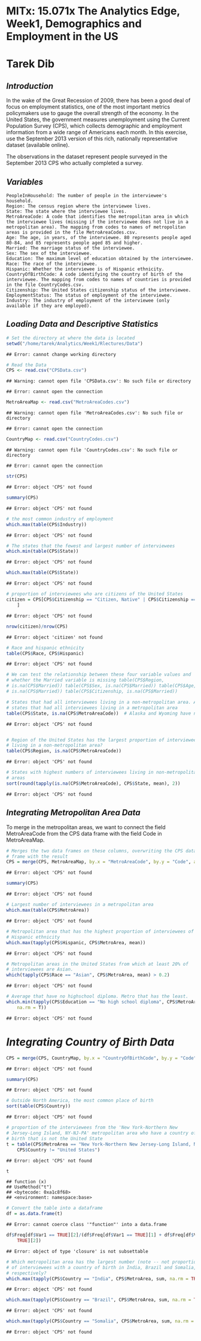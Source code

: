 MITx: 15.071x The Analytics Edge, Week1, Demographics and Employment in the US
========================================================
# Tarek Dib

## *Introduction*
In the wake of the Great Recession of 2009, there has been a good deal of focus on employment statistics, one of the most important metrics policymakers use to gauge the overall strength of the economy. In the United States, the government measures unemployment using the Current Population Survey (CPS), which collects demographic and employment information from a wide range of Americans each month. In this exercise, use the September 2013 version of this rich, nationally representative dataset (available online).

The observations in the dataset represent people surveyed in the September 2013 CPS who actually completed a survey.

## *Variables*
    PeopleInHousehold: The number of people in the interviewee's household.
    Region: The census region where the interviewee lives.
    State: The state where the interviewee lives.
    MetroAreaCode: A code that identifies the metropolitan area in which the interviewee lives (missing if the interviewee does not live in a metropolitan area). The mapping from codes to names of metropolitan areas is provided in the file MetroAreaCodes.csv.
    Age: The age, in years, of the interviewee. 80 represents people aged 80-84, and 85 represents people aged 85 and higher.
    Married: The marriage status of the interviewee.
    Sex: The sex of the interviewee.
    Education: The maximum level of education obtained by the interviewee.
    Race: The race of the interviewee.
    Hispanic: Whether the interviewee is of Hispanic ethnicity.
    CountryOfBirthCode: A code identifying the country of birth of the interviewee. The mapping from codes to names of countries is provided in the file CountryCodes.csv.
    Citizenship: The United States citizenship status of the interviewee.
    EmploymentStatus: The status of employment of the interviewee.
    Industry: The industry of employment of the interviewee (only available if they are employed).


## *Loading Data and Descriptive Statistics*

```r
# Set the directory at where the data is located
setwd("/home/tarek/Analytics/Week1/Rlectures/Data")
```

```
## Error: cannot change working directory
```

```r
# Read the Data
CPS <- read.csv("CPSData.csv")
```

```
## Warning: cannot open file 'CPSData.csv': No such file or directory
```

```
## Error: cannot open the connection
```

```r
MetroAreaMap <- read.csv("MetroAreaCodes.csv")
```

```
## Warning: cannot open file 'MetroAreaCodes.csv': No such file or directory
```

```
## Error: cannot open the connection
```

```r
CountryMap <- read.csv("CountryCodes.csv")
```

```
## Warning: cannot open file 'CountryCodes.csv': No such file or directory
```

```
## Error: cannot open the connection
```

```r
str(CPS)
```

```
## Error: object 'CPS' not found
```

```r
summary(CPS)
```

```
## Error: object 'CPS' not found
```

```r
# the most common industry of employment
which.max(table(CPS$Industry))
```

```
## Error: object 'CPS' not found
```

```r
# The states that the fewest and largest number of interviewees
which.min(table(CPS$State))
```

```
## Error: object 'CPS' not found
```

```r
which.max(table(CPS$State))
```

```
## Error: object 'CPS' not found
```

```r
# proportion of interviewees who are citizens of the United States
citizen = CPS[CPS$Citizenship == "Citizen, Native" | CPS$Citizenship == "Citizen, Naturalized", 
    ]
```

```
## Error: object 'CPS' not found
```

```r
nrow(citizen)/nrow(CPS)
```

```
## Error: object 'citizen' not found
```

```r
# Race and hispanic ethnicity
table(CPS$Race, CPS$Hispanic)
```

```
## Error: object 'CPS' not found
```

```r
# We can test the relationship between these four variable values and
# whether the Married variable is missing table(CPS$Region,
# is.na(CPS$Married)) table(CPS$Sex, is.na(CPS$Married)) table(CPS$Age,
# is.na(CPS$Married)) table(CPS$Citizenship, is.na(CPS$Married))

# States that had all interviewees living in a non-metropolitan area. And
# states that had all interviewees living in a metropolitan area
table(CPS$State, is.na(CPS$MetroAreaCode))  # Alaska and Wyoming have no interviewees living in a metropolitan area, and the District of Columbia, New Jersey, and Rhode Island have all interviewees living in a metro area. 
```

```
## Error: object 'CPS' not found
```

```r

# Region of the United States has the largest proportion of interviewees
# living in a non-metropolitan area?
table(CPS$Region, is.na(CPS$MetroAreaCode))
```

```
## Error: object 'CPS' not found
```

```r
# States with highest numbers of interviewees living in non-metropolitan
# areas
sort(round(tapply(is.na(CPS$MetroAreaCode), CPS$State, mean), 2))
```

```
## Error: object 'CPS' not found
```

## *Integrating Metropolitan Area Data*
To merge in the metropolitan areas, we want to connect the field MetroAreaCode from the CPS data frame with the field Code in MetroAreaMap.

```r
# Merges the two data frames on these columns, overwriting the CPS data
# frame with the result
CPS = merge(CPS, MetroAreaMap, by.x = "MetroAreaCode", by.y = "Code", all.x = TRUE)
```

```
## Error: object 'CPS' not found
```

```r
summary(CPS)
```

```
## Error: object 'CPS' not found
```

```r
# Largest number of interviewees in a metropolitan area
which.max(table(CPS$MetroArea))
```

```
## Error: object 'CPS' not found
```

```r
# Metropolitan area that has the highest proportion of interviewees of
# Hispanic ethnicity
which.max(tapply(CPS$Hispanic, CPS$MetroArea, mean))
```

```
## Error: object 'CPS' not found
```

```r
# Metropolitan areas in the United States from which at least 20% of
# interviewees are Asian.
which(tapply(CPS$Race == "Asian", CPS$MetroArea, mean) > 0.2)
```

```
## Error: object 'CPS' not found
```

```r
# Average that have no highschool diploma. Metro that has the least.
which.min(tapply(CPS$Education == "No high school diploma", CPS$MetroArea, mean, 
    na.rm = T))
```

```
## Error: object 'CPS' not found
```


# *Integrating Country of Birth Data*

```r
CPS = merge(CPS, CountryMap, by.x = "CountryOfBirthCode", by.y = "Code", all.x = TRUE)
```

```
## Error: object 'CPS' not found
```

```r
summary(CPS)
```

```
## Error: object 'CPS' not found
```

```r
# Outside North America, the most common place of birth
sort(table(CPS$Country))
```

```
## Error: object 'CPS' not found
```

```r
# proportion of the interviewees from the 'New York-Northern New
# Jersey-Long Island, NY-NJ-PA' metropolitan area who have a country of
# birth that is not the United State
t = table(CPS$MetroArea == "New York-Northern New Jersey-Long Island, NY-NJ-PA", 
    CPS$Country != "United States")
```

```
## Error: object 'CPS' not found
```

```r
t
```

```
## function (x) 
## UseMethod("t")
## <bytecode: 0xa1c8f68>
## <environment: namespace:base>
```

```r
# Convert the table into a dataframe
df = as.data.frame(t)
```

```
## Error: cannot coerce class '"function"' into a data.frame
```

```r
df$Freq[df$Var1 == TRUE][2]/(df$Freq[df$Var1 == TRUE][1] + df$Freq[df$Var1 == 
    TRUE][2])
```

```
## Error: object of type 'closure' is not subsettable
```

```r
# Which metropolitan area has the largest number (note -- not proportion)
# of interviewees with a country of birth in India, Brazil and Somalia,
# respectively?
which.max(tapply(CPS$Country == "India", CPS$MetroArea, sum, na.rm = TRUE))
```

```
## Error: object 'CPS' not found
```

```r
which.max(tapply(CPS$Country == "Brazil", CPS$MetroArea, sum, na.rm = TRUE))
```

```
## Error: object 'CPS' not found
```

```r
which.max(tapply(CPS$Country == "Somalia", CPS$MetroArea, sum, na.rm = TRUE))
```

```
## Error: object 'CPS' not found
```






